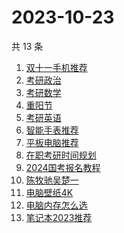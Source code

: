 # 2023-10-23

共 13 条

<!-- BEGIN -->
<!-- 最后更新时间 Mon Oct 23 2023 12:10:35 GMT+0800 (China Standard Time) -->

1. [双十一手机推荐](https://www.zhihu.com/search?q=双十一手机推荐)
1. [考研政治](https://www.zhihu.com/search?q=考研政治)
1. [考研数学](https://www.zhihu.com/search?q=考研数学)
1. [重阳节](https://www.zhihu.com/search?q=重阳节)
1. [考研英语](https://www.zhihu.com/search?q=考研英语)
1. [智能手表推荐](https://www.zhihu.com/search?q=智能手表推荐)
1. [平板电脑推荐](https://www.zhihu.com/search?q=平板电脑推荐)
1. [在职考研时间规划](https://www.zhihu.com/search?q=在职考研时间规划)
1. [2024国考报名教程](https://www.zhihu.com/search?q=2024国考报名教程)
1. [陈牧驰吴楚一](https://www.zhihu.com/search?q=陈牧驰吴楚一)
1. [电脑壁纸4K](https://www.zhihu.com/search?q=电脑壁纸4K)
1. [电脑内存怎么选](https://www.zhihu.com/search?q=电脑内存怎么选)
1. [笔记本2023推荐](https://www.zhihu.com/search?q=笔记本2023推荐)

<!-- END -->
